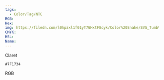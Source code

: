 ```yaml
---
tags:
  - Color/Tag/NTC
RGB:
Hex:
img: https://filedn.com/l0hpzxl1f01yT7GHxtF8cyk/Color%20Snake/SVG_Tumb%20Mass%20No%20Name/7F1734.svg
CMYK:
HSL:
Name:
---
```

Claret
```palette
#7F1734
```
RGB
